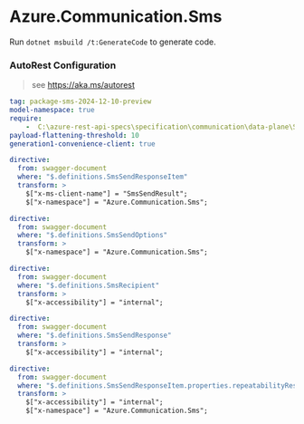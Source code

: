 # Azure.Communication.Sms

Run `dotnet msbuild /t:GenerateCode` to generate code.

### AutoRest Configuration
> see https://aka.ms/autorest

``` yaml
tag: package-sms-2024-12-10-preview
model-namespace: true
require:
    -  C:\azure-rest-api-specs\specification\communication\data-plane\Sms\readme.md
payload-flattening-threshold: 10
generation1-convenience-client: true
```

``` yaml
directive:
  from: swagger-document
  where: "$.definitions.SmsSendResponseItem"
  transform: >
    $["x-ms-client-name"] = "SmsSendResult";
    $["x-namespace"] = "Azure.Communication.Sms";
```

``` yaml
directive:
  from: swagger-document
  where: "$.definitions.SmsSendOptions"
  transform: >
    $["x-namespace"] = "Azure.Communication.Sms";
```

``` yaml
directive:
  from: swagger-document
  where: "$.definitions.SmsRecipient"
  transform: >
    $["x-accessibility"] = "internal";
```

``` yaml
directive:
  from: swagger-document
  where: "$.definitions.SmsSendResponse"
  transform: >
    $["x-accessibility"] = "internal";
```

``` yaml
directive:
  from: swagger-document
  where: "$.definitions.SmsSendResponseItem.properties.repeatabilityResult"
  transform: >
    $["x-accessibility"] = "internal";
    $["x-namespace"] = "Azure.Communication.Sms";
```